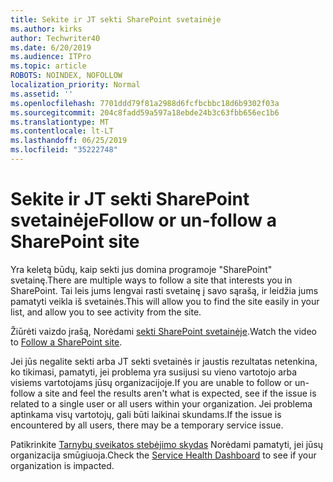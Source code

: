 ```yaml
---
title: Sekite ir JT sekti SharePoint svetainėje
ms.author: kirks
author: Techwriter40
ms.date: 6/20/2019
ms.audience: ITPro
ms.topic: article
ROBOTS: NOINDEX, NOFOLLOW
localization_priority: Normal
ms.assetid: ''
ms.openlocfilehash: 7701ddd79f81a2988d6fcfbcbbc18d6b9302f03a
ms.sourcegitcommit: 204c8fadd59a597a18ebde24b3c63fbb656ec1b6
ms.translationtype: MT
ms.contentlocale: lt-LT
ms.lasthandoff: 06/25/2019
ms.locfileid: "35222748"
---
```

# <a name="follow-or-un-follow-a-sharepoint-site"></a><span data-ttu-id="de123-102">Sekite ir JT sekti SharePoint svetainėje</span><span class="sxs-lookup"><span data-stu-id="de123-102">Follow or un-follow a SharePoint site</span></span>

<span data-ttu-id="de123-103">Yra keletą būdų, kaip sekti jus domina programoje "SharePoint" svetainę.</span><span class="sxs-lookup"><span data-stu-id="de123-103">There are multiple ways to follow a site that interests you in SharePoint.</span></span> <span data-ttu-id="de123-104">Tai leis jums lengvai rasti svetainę į savo sąrašą, ir leidžia jums pamatyti veikla iš svetainės.</span><span class="sxs-lookup"><span data-stu-id="de123-104">This will allow you to find the site easily in your list, and allow you to see activity from the site.</span></span> 

<span data-ttu-id="de123-105">Žiūrėti vaizdo įrašą, Norėdami [sekti SharePoint svetainėje](https://support.office.com/en-us/article/Video-Follow-a-SharePoint-site-33DB6FA5-9528-45D7-BCC7-F9C1FAAACAE0).</span><span class="sxs-lookup"><span data-stu-id="de123-105">Watch the video to [Follow a SharePoint site](https://support.office.com/en-us/article/Video-Follow-a-SharePoint-site-33DB6FA5-9528-45D7-BCC7-F9C1FAAACAE0).</span></span> 

<span data-ttu-id="de123-106">Jei jūs negalite sekti arba JT sekti svetainės ir jaustis rezultatas netenkina, ko tikimasi, pamatyti, jei problema yra susijusi su vieno vartotojo arba visiems vartotojams jūsų organizacijoje.</span><span class="sxs-lookup"><span data-stu-id="de123-106">If you are unable to follow or un-follow a site and feel the results aren't what is expected, see if the issue is related to a single user or all users within your organization.</span></span> <span data-ttu-id="de123-107">Jei problema aptinkama visų vartotojų, gali būti laikinai skundams.</span><span class="sxs-lookup"><span data-stu-id="de123-107">If the issue is encountered by all users, there may be a temporary service issue.</span></span> 

<span data-ttu-id="de123-108">Patikrinkite [Tarnybų sveikatos stebėjimo skydas](https://admin.microsoft.com/AdminPortal/Home#/servicehealth) Norėdami pamatyti, jei jūsų organizacija smūgiuoja.</span><span class="sxs-lookup"><span data-stu-id="de123-108">Check the [Service Health Dashboard](https://admin.microsoft.com/AdminPortal/Home#/servicehealth) to see if your organization is impacted.</span></span>
